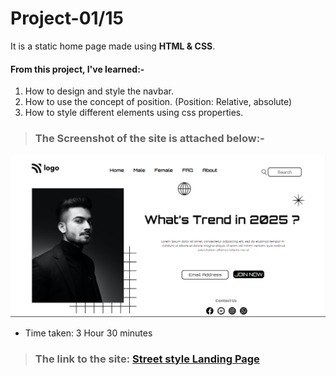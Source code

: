 # Project-01/15 
It is a static home page made using **HTML & CSS**.

#### From this project, I've learned:-

1. How to design and style the navbar.
2. How to use the concept of position. (Position: Relative, absolute)
3. How to style different elements using css properties.

> ### The Screenshot of the site is attached below:-

![Project-1 ScreenShot:](SS.png "Screenshot")

- Time taken: 3 Hour 30 minutes

> ### The link to the site: [Street style Landing Page](https://aim-street-style-landing-page.netlify.app/)
